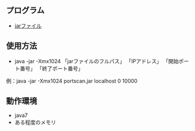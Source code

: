 ## プログラム
- [jarファイル](build/portscan.jar)

## 使用方法
- java -jar -Xmx1024 「jarファイルのフルパス」 「IPアドレス」 「開始ポート番号」 「終了ポート番号」

例：java -jar -Xmx1024 portscan.jar localhost 0 10000

## 動作環境
- java7
- ある程度のメモリ
